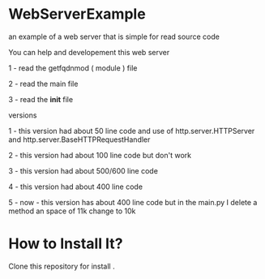 # WebServerExample
an example of a web server that is simple for read source code

You can help and developement this web server

1 - read the getfqdnmod ( module ) file

2 - read the main file

3 - read the __init__ file

versions 

1 - this version had about 50 line code and use of http.server.HTTPServer and http.server.BaseHTTPRequestHandler 

2 - this version had about 100 line code but don't work

3 - this version had about 500/600 line code

4 - this version had about 400 line code

5 - now - this version has about 400 line code but in the main.py I delete a method an space of 11k change to 10k

<h1> How to Install It? </h1>

Clone this repository for install .
